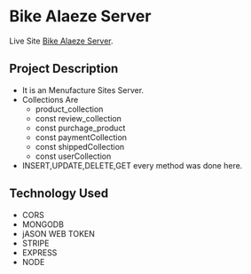 # Bike Alaeze Server

Live Site [Bike Alaeze Server](https://bikes-alaeze.herokuapp.com/).

## Project Description

- It is an Menufacture Sites Server.
- Collections Are
  - product_collection
  - const review_collection
  - const purchage_product
  - const paymentCollection
  - const shippedCollection
  - const userCollection
- INSERT,UPDATE,DELETE,GET every method was done here.

## Technology Used

- CORS
- MONGODB
- jASON WEB TOKEN
- STRIPE
- EXPRESS
- NODE
